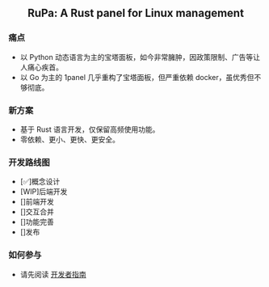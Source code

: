 ## <p align="center"> RuPa: A Rust panel for Linux management </p>

### 痛点

- 以 Python 动态语言为主的宝塔面板，如今非常臃肿，因政策限制、广告等让人痛心疾首。
- 以 Go 为主的 1panel 几乎重构了宝塔面板，但严重依赖 docker，虽优秀但不够彻底。

### 新方案

- 基于 Rust 语言开发，仅保留高频使用功能。
- 零依赖、更小、更快、更安全。

### 开发路线图

- [✅]概念设计
- [WIP]后端开发
- []前端开发
- []交互合并
- []功能完善
- []发布

### 如何参与

- 请先阅读 [开发者指南](/docs/贡献指南.md)
